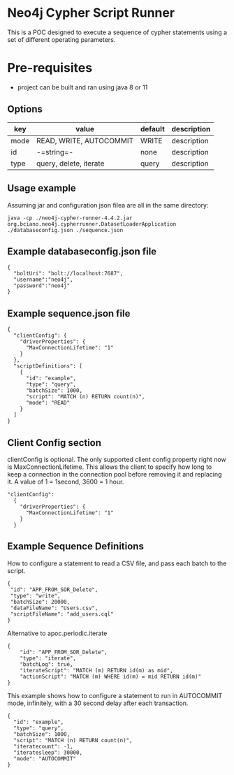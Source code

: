 # Neo4j Cypher Script Runner
This is a POC designed to execute a sequence of cypher statements using a set of different operating parameters.

# Pre-requisites
- project can be built and ran using java 8 or 11

## Options
| key  | value                   | default | description |
|------|-------------------------|---------|-------------|
| mode | READ, WRITE, AUTOCOMMIT | WRITE   | description |  
| id   | -=string=-              | none    | description |    
| type | query, delete, iterate  | query   | description |   

## Usage example
Assuming jar and configuration json filea are all in the same directory:
```
java -cp ./neo4j-cypher-runner-4.4.2.jar org.bciano.neo4j.cypherrunner.DatasetLoaderApplication ./databaseconfig.json ./sequence.json
```

## Example databaseconfig.json file
```
{
  "boltUri": "bolt://localhost:7687",
  "username":"neo4j",
  "password":"neo4j"
}
```

## Example sequence.json file
```
{
  "clientConfig": {
    "driverProperties": {
      "MaxConnectionLifetime": "1"
    }
  },
  "scriptDefinitions": [
    {
      "id": "example",
      "type": "query",
      "batchSize": 1000,
      "script": "MATCH (n) RETURN count(n)",
      "mode": "READ"
    }
  ]
}
```

## Client Config section
clientConfig is optional.
The only supported client config property right now is MaxConnectionLifetime.  This allows the client to specify how long to keep a connection in the connection pool before removing it and replacing it.
A value of 1 = 1second,  3600 = 1 hour.
```
"clientConfig": 
  {
    "driverProperties": {
      "MaxConnectionLifetime": "1"
    }
  }
```

## Example Sequence Definitions
How to configure a statement to read a CSV file, and pass each batch to the script.
```
{
 "id": "APP_FROM_SOR_Delete",
 "type": "write", 
 "batchSize": 20000, 
 "dataFileName": "Users.csv",  
 "scriptFileName": "add_users.cql"
}
```

Alternative to apoc.periodic.iterate
```
{
    "id": "APP_FROM_SOR_Delete", 
    "type": "iterate", 
    "batchLog": true, 
    "iterateScript": "MATCH (m) RETURN id(m) as mid", 
    "actionScript": "MATCH (m) WHERE id(m) = mid RETURN id(m)"
}
```

This example shows how to configure a statement to run in AUTOCOMMIT mode, infinitely, with a 30 second delay after each transaction.
```
{
  "id": "example",
  "type": "query",
  "batchSize": 1000,
  "script": "MATCH (n) RETURN count(n)",
  "iteratecount": -1,
  "iteratesleep": 30000,
  "mode": "AUTOCOMMIT"
}
```

